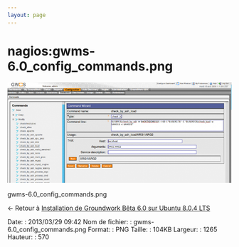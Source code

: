 ```yaml
---
layout: page
---
```


nagios:gwms-6.0\_config\_commands.png
=====================================

[![gwms-6.0\_config\_commands.png](../../assets/media/nagios/gwms-6.0_config_commands.png@cache=&w=900&h=405 "gwms-6.0_config_commands.png")](../../assets/media/nagios/gwms-6.0_config_commands.png@cache= "Afficher le fichier original")

gwms-6.0\_config\_commands.png

← Retour à [Installation de Groundwork Bêta 6.0 sur Ubuntu 8.0.4
LTS](../../groundwork/groundwork6.0-install-ubuntu.html "groundwork:groundwork6.0-install-ubuntu")

Date:
:   2013/03/29 09:42
Nom de fichier:
:   gwms-6.0\_config\_commands.png
Format:
:   PNG
Taille:
:   104KB
Largeur:
:   1265
Hauteur:
:   570


